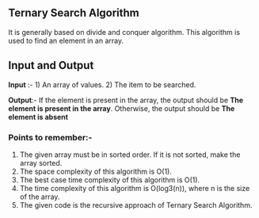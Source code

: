 ## Ternary Search Algorithm

It is generally based on divide and conquer algorithm. This algorithm is used to find an element in an array.


## Input and Output

**Input** :- 1) An array of values.
            2) The item to be searched.

**Output**:- If the element is present in the array, the output should be **The element is present in the array**. Otherwise, the output should be **The element is absent**            

### Points to remember:-

1. The given array must be in sorted order. If it is not sorted, make the array sorted.
2. The space complexity of this algorithm is O(1).
3. The best case time complexity of this algorithm is O(1).
4. The time complexity of this algorithm is O(log3(n)), where n is the size of the array.
5. The given code is the recursive approach of Ternary Search Algorithm.
